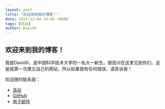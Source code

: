 ```yaml
---
layout: post
title: "欢迎来到我的博客！"
date: 2024-12-04 14:44 +0800
tags: [欢迎]
author: DavidX
---
```

## 欢迎来到我的博客！

我是DavidX，是中国科学技术大学的一名大一新生。很高兴在这里见到你们。这是我第一次建立自己的网站，所以如果我有任何错误，请告诉我！

欢迎随时联系我：

- [洛谷](https://www.luogu.com/user/86840)
- [GitHub](https://github.com/Davidasx)
- [电子邮件](mailto:digcboy@163.com)
